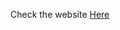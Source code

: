 Check the website <a href="https://chinmaykadam172.github.io/unscript2k22/" target="blank">Here</a>
